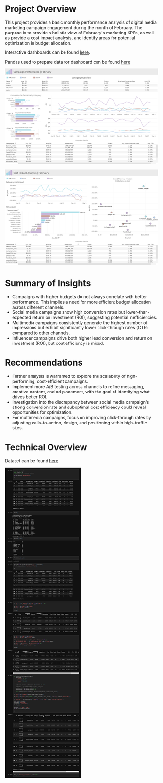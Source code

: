 Project Overview
===============

This project provides a basic monthly performance analysis of digital media marketing campaign engagement during the month of February. The purpose is to provide a holistic view of February's marketing KPI's, as well as provide a cost impact analysis, and identify areas for potential optimization in budget allocation.

Interactive dashboards can be found [here](https://public.tableau.com/app/profile/max.d4182/viz/MarketingCampaignPerformanceAnalysis_17275645130830/CampaignPerformanceDashboard).

Pandas used to prepare data for dashboard can be found [here](#technical-overview)

![image1](Content/page1.png)

![image2](Content/page2.png)

Summary of Insights
==================

- Campaigns with higher budgets do not always correlate with better performance. This implies a need for more efficient budget allocation across different channels.
- Social media campaigns show high conversion rates but lower-than-expected return on investment (ROI), suggesting potential inefficiencies.
- Multimedia campaigns consistently generate the highest number of impressions but exhibit significantly lower click-through rates (CTR) compared to other channels.
- Influencer campaigns drive both higher lead conversion and return on investment (ROI), but cost efficiency is mixed.

Recommendations
==============

- Further analysis is warranted to explore the scalability of high-performing, cost-efficient campaigns.
- Implement more A/B testing across channels to refine messaging, creative content, and ad placement, with the goal of identifying what drives better ROI.
- Investigation into the discrepancy between social media campaign's strong conversion rate and suboptimal cost efficiency could reveal opportunities for optimization.
- For multimedia campaigns, focus on improving click-through rates by adjusting calls-to-action, design, and positioning within high-traffic sites.


Technical Overview
=================

Dataset can be found [here](https://www.kaggle.com/datasets/sinderpreet/analyze-the-marketing-spending/data)

![jupyter](Content/notebook.png)
